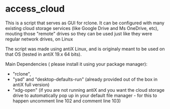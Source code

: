 # access_cloud
 This is a script that serves as GUI for rclone.
It can be configured with many existing cloud storage services (like Google Drive and Ms OneDrive, etc), mouting those "remote" drives so they can be used just like they were regular network drives, on Linux

 The script was made using antiX Linux, and is originaly meant to be used on that OS (tested in antiX 19.x 64 bits).

 Main Dependencies ( please install it using your package manager):
- "rclone", 
- "yad" and "desktop-defaults-run" (already provided out of the box in antiX full version)
- "xdg-open" (if you are not running antiX and you want the cloud storage drive to automatically pop up in your default file manager - for this to happen uncomment line 102 and comment line 103)
